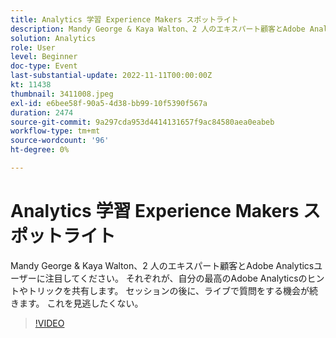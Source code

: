 ```yaml
---
title: Analytics 学習 Experience Makers スポットライト
description: Mandy George & Kaya Walton、2 人のエキスパート顧客とAdobe Analyticsユーザーに注目してください。 それぞれが、自分の最高のAdobe Analyticsのヒントやトリックを共有します。 セッションの後に、ライブで質問をする機会が続きます。 これを見逃したくない。
solution: Analytics
role: User
level: Beginner
doc-type: Event
last-substantial-update: 2022-11-11T00:00:00Z
kt: 11438
thumbnail: 3411008.jpeg
exl-id: e6bee58f-90a5-4d38-bb99-10f5390f567a
duration: 2474
source-git-commit: 9a297cda953d4414131657f9ac84580aea0eabeb
workflow-type: tm+mt
source-wordcount: '96'
ht-degree: 0%

---
```


# Analytics 学習 Experience Makers スポットライト

Mandy George &amp; Kaya Walton、2 人のエキスパート顧客とAdobe Analyticsユーザーに注目してください。 それぞれが、自分の最高のAdobe Analyticsのヒントやトリックを共有します。 セッションの後に、ライブで質問をする機会が続きます。 これを見逃したくない。

>[!VIDEO](https://video.tv.adobe.com/v/3411008/?quality=12&learn=on)
